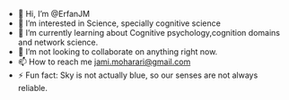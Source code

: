 - 👋 Hi, I’m @ErfanJM
- 👀 I’m interested in Science, specially cognitive science 
- 🌱 I’m currently learning about Cognitive psychology,cognition domains and network science.
- 💞️ I’m not looking to collaborate on anything right now.
- 📫 How to reach me jami.moharari@gmail.com
- ⚡ Fun fact: Sky is not actually blue, so our senses are not always reliable.

<!---
ErfanJM/ErfanJM is a ✨ special ✨ repository because its `README.md` (this file) appears on your GitHub profile.
You can click the Preview link to take a look at your changes.
--->
